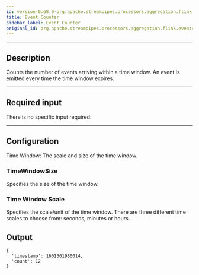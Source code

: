 ```yaml
---
id: version-0.68.0-org.apache.streampipes.processors.aggregation.flink.eventcount
title: Event Counter
sidebar_label: Event Counter
original_id: org.apache.streampipes.processors.aggregation.flink.eventcount
---
```


<!--
  ~ Licensed to the Apache Software Foundation (ASF) under one or more
  ~ contributor license agreements.  See the NOTICE file distributed with
  ~ this work for additional information regarding copyright ownership.
  ~ The ASF licenses this file to You under the Apache License, Version 2.0
  ~ (the "License"); you may not use this file except in compliance with
  ~ the License.  You may obtain a copy of the License at
  ~
  ~    http://www.apache.org/licenses/LICENSE-2.0
  ~
  ~ Unless required by applicable law or agreed to in writing, software
  ~ distributed under the License is distributed on an "AS IS" BASIS,
  ~ WITHOUT WARRANTIES OR CONDITIONS OF ANY KIND, either express or implied.
  ~ See the License for the specific language governing permissions and
  ~ limitations under the License.
  ~
  -->





***

## Description
Counts the number of events arriving within a time window. An event is emitted every time the time window expires.

***

## Required input
There is no specific input required.

***

## Configuration
Time Window: The scale and size of the time window.

### TimeWindowSize  
Specifies the size of the time window.

### Time Window Scale
Specifies the scale/unit of the time window. There are three different time scales to choose from: seconds, minutes or hours.

## Output
```
{
  'timestamp': 1601301980014, 
  'count': 12
}
```